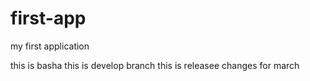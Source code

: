# first-app
my first application

this is basha
this is develop branch
this is releasee  changes for march
